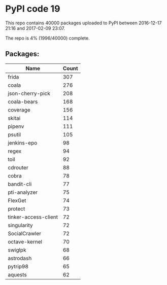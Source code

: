 # PyPI code 19

This repo contains 40000 packages uploaded to PyPI between 
2016-12-17 21:16 and 2017-02-09 23:07.

The repo is 4% (1996/40000) complete.

## Packages:

| Name  | Count |
| ----- | ----- |
| frida | 307 |
| coala | 276 |
| json-cherry-pick | 208 |
| coala-bears | 168 |
| coverage | 156 |
| skitai | 114 |
| pipenv | 111 |
| psutil | 105 |
| jenkins-epo | 98 |
| regex | 94 |
| toil | 92 |
| cdrouter | 88 |
| cobra | 78 |
| bandit-cli | 77 |
| pti-analyzer | 75 |
| FlexGet | 74 |
| protect | 73 |
| tinker-access-client | 72 |
| singularity | 72 |
| SocialCrawler | 72 |
| octave-kernel | 70 |
| swiglpk | 68 |
| astrodash | 66 |
| pytrip98 | 65 |
| aquests | 62 |


